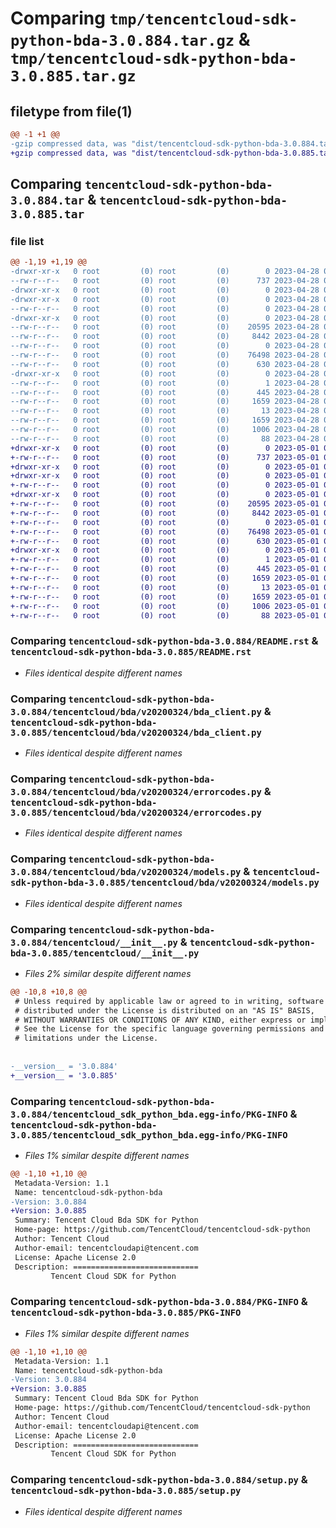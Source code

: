 # Comparing `tmp/tencentcloud-sdk-python-bda-3.0.884.tar.gz` & `tmp/tencentcloud-sdk-python-bda-3.0.885.tar.gz`

## filetype from file(1)

```diff
@@ -1 +1 @@
-gzip compressed data, was "dist/tencentcloud-sdk-python-bda-3.0.884.tar", last modified: Fri Apr 28 02:05:14 2023, max compression
+gzip compressed data, was "dist/tencentcloud-sdk-python-bda-3.0.885.tar", last modified: Mon May  1 00:28:13 2023, max compression
```

## Comparing `tencentcloud-sdk-python-bda-3.0.884.tar` & `tencentcloud-sdk-python-bda-3.0.885.tar`

### file list

```diff
@@ -1,19 +1,19 @@
-drwxr-xr-x   0 root         (0) root         (0)        0 2023-04-28 02:05:14.000000 tencentcloud-sdk-python-bda-3.0.884/
--rw-r--r--   0 root         (0) root         (0)      737 2023-04-28 02:05:13.000000 tencentcloud-sdk-python-bda-3.0.884/README.rst
-drwxr-xr-x   0 root         (0) root         (0)        0 2023-04-28 02:05:14.000000 tencentcloud-sdk-python-bda-3.0.884/tencentcloud/
-drwxr-xr-x   0 root         (0) root         (0)        0 2023-04-28 02:05:14.000000 tencentcloud-sdk-python-bda-3.0.884/tencentcloud/bda/
--rw-r--r--   0 root         (0) root         (0)        0 2023-04-28 02:05:13.000000 tencentcloud-sdk-python-bda-3.0.884/tencentcloud/bda/__init__.py
-drwxr-xr-x   0 root         (0) root         (0)        0 2023-04-28 02:05:14.000000 tencentcloud-sdk-python-bda-3.0.884/tencentcloud/bda/v20200324/
--rw-r--r--   0 root         (0) root         (0)    20595 2023-04-28 02:05:13.000000 tencentcloud-sdk-python-bda-3.0.884/tencentcloud/bda/v20200324/bda_client.py
--rw-r--r--   0 root         (0) root         (0)     8442 2023-04-28 02:05:13.000000 tencentcloud-sdk-python-bda-3.0.884/tencentcloud/bda/v20200324/errorcodes.py
--rw-r--r--   0 root         (0) root         (0)        0 2023-04-28 02:05:13.000000 tencentcloud-sdk-python-bda-3.0.884/tencentcloud/bda/v20200324/__init__.py
--rw-r--r--   0 root         (0) root         (0)    76498 2023-04-28 02:05:13.000000 tencentcloud-sdk-python-bda-3.0.884/tencentcloud/bda/v20200324/models.py
--rw-r--r--   0 root         (0) root         (0)      630 2023-04-28 02:05:13.000000 tencentcloud-sdk-python-bda-3.0.884/tencentcloud/__init__.py
-drwxr-xr-x   0 root         (0) root         (0)        0 2023-04-28 02:05:14.000000 tencentcloud-sdk-python-bda-3.0.884/tencentcloud_sdk_python_bda.egg-info/
--rw-r--r--   0 root         (0) root         (0)        1 2023-04-28 02:05:14.000000 tencentcloud-sdk-python-bda-3.0.884/tencentcloud_sdk_python_bda.egg-info/dependency_links.txt
--rw-r--r--   0 root         (0) root         (0)      445 2023-04-28 02:05:14.000000 tencentcloud-sdk-python-bda-3.0.884/tencentcloud_sdk_python_bda.egg-info/SOURCES.txt
--rw-r--r--   0 root         (0) root         (0)     1659 2023-04-28 02:05:14.000000 tencentcloud-sdk-python-bda-3.0.884/tencentcloud_sdk_python_bda.egg-info/PKG-INFO
--rw-r--r--   0 root         (0) root         (0)       13 2023-04-28 02:05:14.000000 tencentcloud-sdk-python-bda-3.0.884/tencentcloud_sdk_python_bda.egg-info/top_level.txt
--rw-r--r--   0 root         (0) root         (0)     1659 2023-04-28 02:05:14.000000 tencentcloud-sdk-python-bda-3.0.884/PKG-INFO
--rw-r--r--   0 root         (0) root         (0)     1006 2023-04-28 02:05:13.000000 tencentcloud-sdk-python-bda-3.0.884/setup.py
--rw-r--r--   0 root         (0) root         (0)       88 2023-04-28 02:05:14.000000 tencentcloud-sdk-python-bda-3.0.884/setup.cfg
+drwxr-xr-x   0 root         (0) root         (0)        0 2023-05-01 00:28:13.000000 tencentcloud-sdk-python-bda-3.0.885/
+-rw-r--r--   0 root         (0) root         (0)      737 2023-05-01 00:28:13.000000 tencentcloud-sdk-python-bda-3.0.885/README.rst
+drwxr-xr-x   0 root         (0) root         (0)        0 2023-05-01 00:28:13.000000 tencentcloud-sdk-python-bda-3.0.885/tencentcloud/
+drwxr-xr-x   0 root         (0) root         (0)        0 2023-05-01 00:28:13.000000 tencentcloud-sdk-python-bda-3.0.885/tencentcloud/bda/
+-rw-r--r--   0 root         (0) root         (0)        0 2023-05-01 00:28:13.000000 tencentcloud-sdk-python-bda-3.0.885/tencentcloud/bda/__init__.py
+drwxr-xr-x   0 root         (0) root         (0)        0 2023-05-01 00:28:13.000000 tencentcloud-sdk-python-bda-3.0.885/tencentcloud/bda/v20200324/
+-rw-r--r--   0 root         (0) root         (0)    20595 2023-05-01 00:28:13.000000 tencentcloud-sdk-python-bda-3.0.885/tencentcloud/bda/v20200324/bda_client.py
+-rw-r--r--   0 root         (0) root         (0)     8442 2023-05-01 00:28:13.000000 tencentcloud-sdk-python-bda-3.0.885/tencentcloud/bda/v20200324/errorcodes.py
+-rw-r--r--   0 root         (0) root         (0)        0 2023-05-01 00:28:13.000000 tencentcloud-sdk-python-bda-3.0.885/tencentcloud/bda/v20200324/__init__.py
+-rw-r--r--   0 root         (0) root         (0)    76498 2023-05-01 00:28:13.000000 tencentcloud-sdk-python-bda-3.0.885/tencentcloud/bda/v20200324/models.py
+-rw-r--r--   0 root         (0) root         (0)      630 2023-05-01 00:28:13.000000 tencentcloud-sdk-python-bda-3.0.885/tencentcloud/__init__.py
+drwxr-xr-x   0 root         (0) root         (0)        0 2023-05-01 00:28:13.000000 tencentcloud-sdk-python-bda-3.0.885/tencentcloud_sdk_python_bda.egg-info/
+-rw-r--r--   0 root         (0) root         (0)        1 2023-05-01 00:28:13.000000 tencentcloud-sdk-python-bda-3.0.885/tencentcloud_sdk_python_bda.egg-info/dependency_links.txt
+-rw-r--r--   0 root         (0) root         (0)      445 2023-05-01 00:28:13.000000 tencentcloud-sdk-python-bda-3.0.885/tencentcloud_sdk_python_bda.egg-info/SOURCES.txt
+-rw-r--r--   0 root         (0) root         (0)     1659 2023-05-01 00:28:13.000000 tencentcloud-sdk-python-bda-3.0.885/tencentcloud_sdk_python_bda.egg-info/PKG-INFO
+-rw-r--r--   0 root         (0) root         (0)       13 2023-05-01 00:28:13.000000 tencentcloud-sdk-python-bda-3.0.885/tencentcloud_sdk_python_bda.egg-info/top_level.txt
+-rw-r--r--   0 root         (0) root         (0)     1659 2023-05-01 00:28:13.000000 tencentcloud-sdk-python-bda-3.0.885/PKG-INFO
+-rw-r--r--   0 root         (0) root         (0)     1006 2023-05-01 00:28:13.000000 tencentcloud-sdk-python-bda-3.0.885/setup.py
+-rw-r--r--   0 root         (0) root         (0)       88 2023-05-01 00:28:13.000000 tencentcloud-sdk-python-bda-3.0.885/setup.cfg
```

### Comparing `tencentcloud-sdk-python-bda-3.0.884/README.rst` & `tencentcloud-sdk-python-bda-3.0.885/README.rst`

 * *Files identical despite different names*

### Comparing `tencentcloud-sdk-python-bda-3.0.884/tencentcloud/bda/v20200324/bda_client.py` & `tencentcloud-sdk-python-bda-3.0.885/tencentcloud/bda/v20200324/bda_client.py`

 * *Files identical despite different names*

### Comparing `tencentcloud-sdk-python-bda-3.0.884/tencentcloud/bda/v20200324/errorcodes.py` & `tencentcloud-sdk-python-bda-3.0.885/tencentcloud/bda/v20200324/errorcodes.py`

 * *Files identical despite different names*

### Comparing `tencentcloud-sdk-python-bda-3.0.884/tencentcloud/bda/v20200324/models.py` & `tencentcloud-sdk-python-bda-3.0.885/tencentcloud/bda/v20200324/models.py`

 * *Files identical despite different names*

### Comparing `tencentcloud-sdk-python-bda-3.0.884/tencentcloud/__init__.py` & `tencentcloud-sdk-python-bda-3.0.885/tencentcloud/__init__.py`

 * *Files 2% similar despite different names*

```diff
@@ -10,8 +10,8 @@
 # Unless required by applicable law or agreed to in writing, software
 # distributed under the License is distributed on an "AS IS" BASIS,
 # WITHOUT WARRANTIES OR CONDITIONS OF ANY KIND, either express or implied.
 # See the License for the specific language governing permissions and
 # limitations under the License.
 
 
-__version__ = '3.0.884'
+__version__ = '3.0.885'
```

### Comparing `tencentcloud-sdk-python-bda-3.0.884/tencentcloud_sdk_python_bda.egg-info/PKG-INFO` & `tencentcloud-sdk-python-bda-3.0.885/tencentcloud_sdk_python_bda.egg-info/PKG-INFO`

 * *Files 1% similar despite different names*

```diff
@@ -1,10 +1,10 @@
 Metadata-Version: 1.1
 Name: tencentcloud-sdk-python-bda
-Version: 3.0.884
+Version: 3.0.885
 Summary: Tencent Cloud Bda SDK for Python
 Home-page: https://github.com/TencentCloud/tencentcloud-sdk-python
 Author: Tencent Cloud
 Author-email: tencentcloudapi@tencent.com
 License: Apache License 2.0
 Description: ============================
         Tencent Cloud SDK for Python
```

### Comparing `tencentcloud-sdk-python-bda-3.0.884/PKG-INFO` & `tencentcloud-sdk-python-bda-3.0.885/PKG-INFO`

 * *Files 1% similar despite different names*

```diff
@@ -1,10 +1,10 @@
 Metadata-Version: 1.1
 Name: tencentcloud-sdk-python-bda
-Version: 3.0.884
+Version: 3.0.885
 Summary: Tencent Cloud Bda SDK for Python
 Home-page: https://github.com/TencentCloud/tencentcloud-sdk-python
 Author: Tencent Cloud
 Author-email: tencentcloudapi@tencent.com
 License: Apache License 2.0
 Description: ============================
         Tencent Cloud SDK for Python
```

### Comparing `tencentcloud-sdk-python-bda-3.0.884/setup.py` & `tencentcloud-sdk-python-bda-3.0.885/setup.py`

 * *Files identical despite different names*

